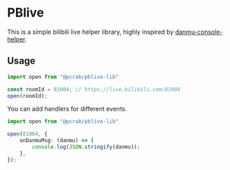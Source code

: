 # PBlive

This is a simple bilibili live helper library, highly inspired by [danmu-console-helper](https://github.com/ddiu8081/danmu-console-helper).

## Usage

```typescript
import open from "@pcrab/pblive-lib"

const roomId = 81004; // https://live.bilibili.com/81004
open(roomId);
```

You can add handlers for different events.

```typescript
import open from "@pcrab/pblive-lib"

open(81004, {
    onDanmuMsg: (danmu) => {
        console.log(JSON.stringify(danmu));
    },
});
```
